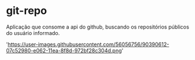 # git-repo
Aplicação que consome a api do github, buscando os repositórios públicos do usuário informado.

'https://user-images.githubusercontent.com/56056756/90390612-07c52980-e062-11ea-8f8d-972bf28c304d.png'
